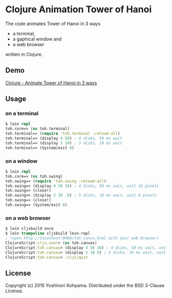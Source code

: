 # Clojure Animation Tower of Hanoi

The code animates Tower of Hanoi in 3 ways

* a terminal,
* a gaphical window and
* a web browser

written in Clojure.

## Demo

[Clojure - Animate Tower of Hanoi in 3 ways](https://www.youtube.com/watch?v=Z1AumosMroU)

## Usage

### on a terminal

```clj
$ lein repl
toh.core=> (ns toh.terminal)
toh.terminal=> (require 'toh.terminal :reload-all)
toh.terminal=> (display 4 50) ; 4 disks, 50 ms wait
toh.terminal=> (display 5 10) ; 5 disks, 10 ms wait
toh.terminal=> (System/exit 0)
```

### on a window

```clj
$ lein repl
toh.core=> (ns toh.swing)
toh.swing=> (require 'toh.swing :reload-all)
toh.swing=> (display 4 50 16) ; 4 disks, 50 ms wait, unit 16 pixels
toh.swing=> (close!)
toh.swing=> (display 5 10  8) ; 5 disks, 10 ms wait, unit 8 pixels
toh.swing=> (close!)
toh.swing=> (System/exit 0)
```

### on a web browser

```clj
$ lein cljsbuild once
$ lein trampoline cljsbuild lein-repl
; (open http://localhost:9000/toh_canvs.html with your web browser)
ClojureScript:cljs.user> (ns toh.canvas)
ClojureScript:toh.canvas> (display 4 50 16) ; 4 disks, 50 ms wait, unit 16 pixels
ClojureScript:toh.canvas> (display 5 10 8) ; 5 disks, 10 ms wait, unit 8 pixels
ClojureScript:toh.canvas> :cljs/quit
```

## License

Copyright (c) 2015 Yoshinori Kohyama. Distributed under the BSD 3-Clause License.
